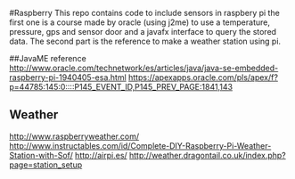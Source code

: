 #Raspberry
This repo contains code to include sensors in raspbery pi the first one is a course made by oracle (using j2me) to use a temperature, pressure, gps and sensor door and a javafx interface to query the stored data. The second part is the reference to make a weather station using pi.

##JavaME reference
    http://www.oracle.com/technetwork/es/articles/java/java-se-embedded-raspberry-pi-1940405-esa.html
    https://apexapps.oracle.com/pls/apex/f?p=44785:145:0::::P145_EVENT_ID,P145_PREV_PAGE:1841,143

## Weather
http://www.raspberryweather.com/
http://www.instructables.com/id/Complete-DIY-Raspberry-Pi-Weather-Station-with-Sof/
http://airpi.es/
http://weather.dragontail.co.uk/index.php?page=station_setup

